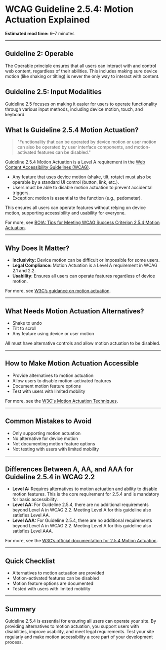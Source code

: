 <!--
title: 2.5.4 - Motion Actuation
series: Making the Web Accessible for All
description: A practical guide to WCAG Guideline 2.5.4 (Motion Actuation)—what it means, why it matters, and how to ensure users can operate functionality without device motion.
keywords: wcag 2.5.4, motion actuation, accessibility, web standards, digital inclusion
image: WCAG-Series-2.5.4.png
imageAlt: Blue text on yellow background saying, "Web Content Accessibiilty Guiedlines (WCAG) 2.5.4 Explained, Motion Actuation"
status: published
date: 2025-07-03
excerpt: This guideline ensures users can operate functionality without relying on device motion.
next: /wcag/WCAG-Guideline-2-5-5-Target-Size-Explained, Guideline 2.5.5 - Target Size
previous: /wcag/WCAG-Guideline-2-5-3-Label-in-Name-Explained, Guideline 2.5.3 - Label in Name
-->

# **WCAG Guideline 2.5.4: Motion Actuation Explained**

**Estimated read time:** 6–7 minutes

---

## **Guideline 2: Operable**

The Operable principle ensures that all users can interact with and control web content, regardless of their abilities. This includes making sure device motion (like shaking or tilting) is never the only way to interact with content.

## **Guideline 2.5: Input Modalities**

Guideline 2.5 focuses on making it easier for users to operate functionality through various input methods, including device motion, touch, and keyboard.

## **What Is Guideline 2.5.4 Motion Actuation?**

> "Functionality that can be operated by device motion or user motion can also be operated by user interface components, and motion-activated features can be disabled."

Guideline 2.5.4 Motion Actuation is a Level A requirement in the [Web Content Accessibility Guidelines (WCAG)](https://www.w3.org/WAI/WCAG22/quickref/#motion-actuation).

- Any feature that uses device motion (shake, tilt, rotate) must also be operable by a standard UI control (button, link, etc.).
- Users must be able to disable motion actuation to prevent accidental triggers.
- Exception: motion is essential to the function (e.g., pedometer).

This ensures all users can operate features without relying on device motion, supporting accessibility and usability for everyone.

For more, see [BOIA: Tips for Meeting WCAG Success Criterion 2.5.4 Motion Actuation](https://www.boia.org/blog/tips-for-meeting-wcag-success-criterion-2.5.4-motion-actuation).

---

## **Why Does It Matter?**

- **Inclusivity:** Device motion can be difficult or impossible for some users.
- **Legal Compliance:** Motion Actuation is a Level A requirement in WCAG 2.1 and 2.2.
- **Usability:** Ensures all users can operate features regardless of device motion.

For more, see [W3C’s guidance on motion actuation](https://www.w3.org/WAI/WCAG22/Understanding/motion-actuation.html).

---

## **What Needs Motion Actuation Alternatives?**

- Shake to undo
- Tilt to scroll
- Any feature using device or user motion

All must have alternative controls and allow motion actuation to be disabled.

---

## **How to Make Motion Actuation Accessible**

- Provide alternatives to motion actuation
- Allow users to disable motion-activated features
- Document motion feature options
- Test with users with limited mobility

For more, see the [W3C's Motion Actuation Techniques](https://www.w3.org/WAI/WCAG22/Techniques/general/G219).

---

## **Common Mistakes to Avoid**

- Only supporting motion actuation
- No alternative for device motion
- Not documenting motion feature options
- Not testing with users with limited mobility

---

## **Differences Between A, AA, and AAA for Guideline 2.5.4 in WCAG 2.2**

- **Level A:** Requires alternatives to motion actuation and ability to disable motion features. This is the core requirement for 2.5.4 and is mandatory for basic accessibility.
- **Level AA:** For Guideline 2.5.4, there are no additional requirements beyond Level A in WCAG 2.2. Meeting Level A for this guideline also satisfies Level AA.
- **Level AAA:** For Guideline 2.5.4, there are no additional requirements beyond Level A in WCAG 2.2. Meeting Level A for this guideline also satisfies Level AAA.

For more, see the [W3C’s official documentation for 2.5.4 Motion Actuation](https://www.w3.org/WAI/WCAG22/Understanding/motion-actuation.html).

---

## **Quick Checklist**

- Alternatives to motion actuation are provided
- Motion-activated features can be disabled
- Motion feature options are documented
- Tested with users with limited mobility

---

## **Summary**

Guideline 2.5.4 is essential for ensuring all users can operate your site. By providing alternatives to motion actuation, you support users with disabilities, improve usability, and meet legal requirements. Test your site regularly and make motion accessibility a core part of your development process.
